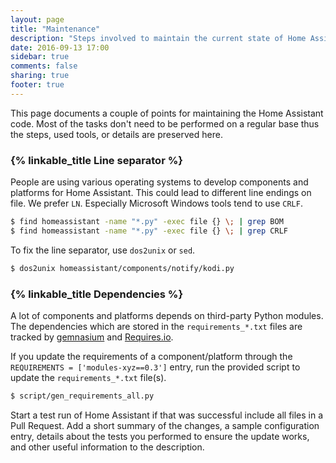 ```yaml
---
layout: page
title: "Maintenance"
description: "Steps involved to maintain the current state of Home Assistant."
date: 2016-09-13 17:00
sidebar: true
comments: false
sharing: true
footer: true
---
```


This page documents a couple of points for maintaining the Home Assistant code. Most of the tasks don't need to be performed on a regular base thus the steps, used tools, or details are preserved here.

### {% linkable_title Line separator %}

People are using various operating systems to develop components and platforms for Home Assistant. This could lead to different line endings on file. We prefer `LN`. Especially Microsoft Windows tools tend to use `CRLF`.

```bash
$ find homeassistant -name "*.py" -exec file {} \; | grep BOM
$ find homeassistant -name "*.py" -exec file {} \; | grep CRLF
```

To fix the line separator, use `dos2unix` or `sed`.

```bash
$ dos2unix homeassistant/components/notify/kodi.py
```

### {% linkable_title Dependencies %}

A lot of components and platforms depends on third-party Python modules. The dependencies which are stored in the `requirements_*.txt` files are tracked by [gemnasium](https://gemnasium.com/github.com/home-assistant/home-assistant) and [Requires.io](https://requires.io/github/home-assistant/home-assistant/requirements/?branch=dev).

If you update the requirements of a component/platform through the `REQUIREMENTS = ['modules-xyz==0.3']` entry, run the provided script to update the `requirements_*.txt` file(s).

```bash
$ script/gen_requirements_all.py 
```

Start a test run of Home Assistant if that was successful include all files in a Pull Request. Add a short summary of the changes, a sample configuration entry, details about the tests you performed to ensure the update works, and other useful information to the description.



